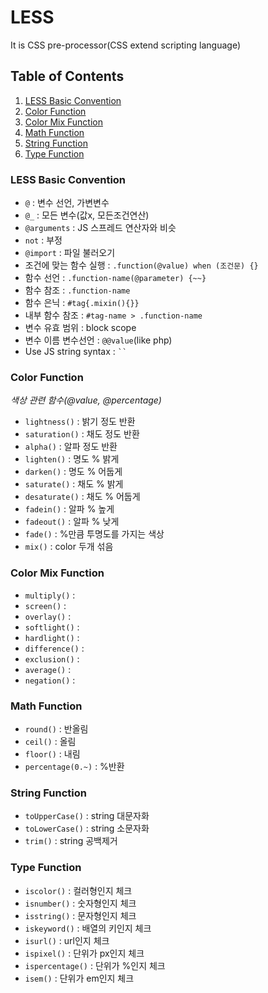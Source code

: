 # **LESS**
It is CSS pre-processor(CSS extend scripting language)


## Table of Contents

1. [LESS Basic Convention](#LESS-Basic-Convention)
1. [Color Function](#Color-Function)
1. [Color Mix Function](#Color-Mix-Function)
1. [Math Function](#Math-Function)
1. [String Function](#String-Function)
1. [Type Function](#Type-Function)


### LESS Basic Convention

- `@` : 변수 선언, 가변변수
-  `@_` : 모든 변수(값x, 모든조건연산)
- `@arguments` : JS 스프레드 연산자와 비슷
-  `not` : 부정
- `@import` : 파일 불러오기
- 조건에 맞는 함수 실행 : `.function(@value) when (조건문) {}`
- 함수 선언 : `.function-name(@parameter) {~~}`
- 함수 참조 : `.function-name`
- 함수 은닉 : `#tag{.mixin(){}}`
- 내부 함수 참조 : `#tag-name > .function-name`
- 변수 유효 범위 : block scope
- 변수 이름 변수선언 : `@@value`(like php)
- Use JS string syntax : ` `` `


### Color Function
*색상 관련 함수(@value, @percentage)*

- `lightness()` : 밝기 정도 반환
- `saturation()` : 채도 정도 반환
- `alpha()` : 알파 정도 반환
- `lighten()` : 명도 % 밝게
- `darken()` : 명도 % 어둡게
- `saturate()` : 채도 % 밝게
- `desaturate()` : 채도 % 어둡게
- `fadein()` : 알파 % 높게
- `fadeout()` : 알파 % 낮게
- `fade()` : %만큼 투명도를 가지는 색상
- `mix()` : color 두개 섞음


### Color Mix Function

- `multiply()` :
- `screen()` :
- `overlay()` :
- `softlight()` :
- `hardlight()` :
- `difference()` :
- `exclusion()` :
- `average()` :
- `negation()` :


### Math Function

- `round()` : 반올림
- `ceil()` : 올림
- `floor()` : 내림
- `percentage(0.~)` : %반환


### String Function

- `toUpperCase()` : string 대문자화
- `toLowerCase()` : string 소문자화
- `trim()` : string 공백제거


### Type Function

- `iscolor()` : 컬러형인지 체크
- `isnumber()` : 숫자형인지 체크
- `isstring()` : 문자형인지 체크
- `iskeyword()` : 배열의 키인지 체크
- `isurl()` : url인지 체크
- `ispixel()` : 단위가 px인지 체크
- `ispercentage()` : 단위가 %인지 체크
- `isem()` : 단위가 em인지 체크

